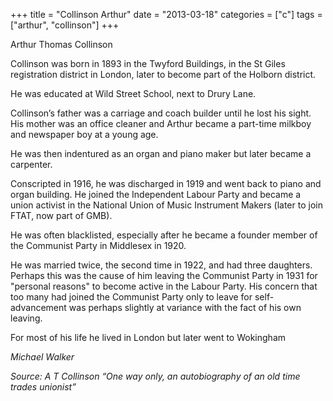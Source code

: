+++
title = "Collinson Arthur"
date = "2013-03-18"
categories = ["c"]
tags = ["arthur", "collinson"]
+++

Arthur Thomas Collinson

Collinson was born in 1893 in the Twyford Buildings, in the St Giles registration district in London, later to become part of the Holborn district.

He was educated at Wild Street School, next to Drury Lane.

Collinson’s father was a carriage and coach builder until he lost his sight. His mother was an office cleaner and Arthur became a part-time milkboy and newspaper boy at a young age.

He was then indentured as an organ and piano maker but later became a carpenter.

Conscripted in 1916, he was discharged in 1919 and went back to piano and organ building. He joined the Independent Labour Party and became a union activist in the National Union of Music Instrument Makers (later to join FTAT, now part of GMB).

He was often blacklisted, especially after he became a founder member of the Communist Party in Middlesex in 1920.

He was married twice, the second time in 1922, and had three daughters. Perhaps this was the cause of him leaving the Communist Party in 1931 for "personal reasons" to become active in the Labour Party. His concern that too many had joined the Communist Party only to leave for self-advancement was perhaps slightly at variance with the fact of his own leaving.

For most of his life he lived in London but later went to Wokingham

_Michael Walker_

_Source: A T Collinson “One way only, an autobiography of an old time trades unionist”_
